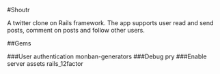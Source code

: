 #Shoutr

A twitter clone on Rails framework. The app supports user read and send posts,
comment on posts and follow other users.

##Gems

###User authentication
monban-generators
###Debug
pry
###Enable server assets
rails_12factor
